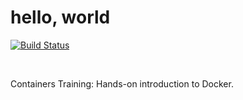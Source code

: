 # hello, world

[![Build Status](https://travis-ci.org/ArtiomL/hello-world.svg?branch=master)](https://travis-ci.org/ArtiomL/hello-world)

&nbsp;&nbsp;

Containers Training: Hands-on introduction to Docker.
